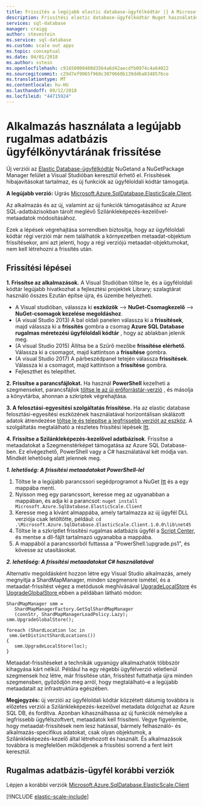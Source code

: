 ```yaml
---
title: Frissítés a legújabb elastic database-ügyfélkódtár |} A Microsoft Docs
description: Frissítési elastic database-ügyfélkódtár Nuget használatával.
services: sql-database
manager: craigg
author: stevestein
ms.service: sql-database
ms.custom: scale out apps
ms.topic: conceptual
ms.date: 04/01/2018
ms.author: sstein
ms.openlocfilehash: c91650000400d3564a6d42aecdfb0974c4a64022
ms.sourcegitcommit: c29d7ef9065f960c3079660b139dd6a8348576ce
ms.translationtype: MT
ms.contentlocale: hu-HU
ms.lasthandoff: 09/12/2018
ms.locfileid: "44715924"
---
```

# <a name="upgrade-an-app-to-use-the-latest-elastic-database-client-library"></a>Alkalmazás használata a legújabb rugalmas adatbázis ügyfélkönyvtárának frissítése
Új verziói az [Elastic Database-ügyfélkódtár](sql-database-elastic-database-client-library.md) NuGetand a NuGetPackage Manager felület a Visual Studióban keresztül érhető el. Frissítések hibajavításokat tartalmaz, és új funkciók az ügyféloldali kódtár támogatja.

**A legújabb verzió:** Ugrás [Microsoft.Azure.SqlDatabase.ElasticScale.Client](https://www.nuget.org/packages/Microsoft.Azure.SqlDatabase.ElasticScale.Client/).

Az alkalmazás és az új, valamint az új funkciók támogatásához az Azure SQL-adatbázisokban tárolt meglévő Szilánkleképezés-kezelővel-metaadatok módosításához.

Ezek a lépések végrehajtása sorrendben biztosítja, hogy az ügyféloldali kódtár régi verziói már nem találhatók a környezetben metaadat-objektum frissítésekor, ami azt jelenti, hogy a régi verziójú metaadat-objektumokat, nem kell létrehozni a frissítés után.   

## <a name="upgrade-steps"></a>Frissítési lépései
**1. Frissítse az alkalmazások.** A Visual Studióban töltse le, és a ügyféloldali kódtár legújabb hivatkozhat a fejlesztési projektek Library; szalagtárat használó összes Ezután építse újra, és üzembe helyezheti. 

* A Visual studióban, válassza ki **eszközök** --> **NuGet-Csomagkezelő** -->  **NuGet-csomagok kezelése megoldáshoz**. 
* (A visual Studio 2013) A bal oldali panelen válassza ki a **frissítések**, majd válassza ki a **frissítés** gombra a csomag **Azure SQL Database rugalmas méretezési ügyféloldali kódtár** , hogy az ablakban jelenik meg.
* (A visual Studio 2015) Állítsa be a Szűrő mezőbe **frissítése elérhető**. Válassza ki a csomagot, majd kattintson a **frissítése** gombra.
* (A visual Studio 2017) A párbeszédpanel tetején válassza **frissítések**. Válassza ki a csomagot, majd kattintson a **frissítése** gombra.
* Fejleszthet és telepíthet. 

**2. Frissítse a parancsfájlokat.** Ha használ **PowerShell** kezelheti a szegmenseket, parancsfájlok [töltse le az új erőforrástár-verzió](https://www.nuget.org/packages/Microsoft.Azure.SqlDatabase.ElasticScale.Client/) , és másolja a könyvtárba, ahonnan a szkriptek végrehajtása. 

**3. A felosztási-egyesítési szolgáltatás frissítése.** Ha az elastic database felosztási-egyesítési eszközének használatával horizontálisan skálázott adatok átrendezése [töltse le és telepítse a legfrissebb verziót az eszköz](https://www.nuget.org/packages/Microsoft.Azure.SqlDatabase.ElasticScale.Service.SplitMerge/). A szolgáltatás megtalálható a részletes frissítési lépések [Itt](sql-database-elastic-scale-overview-split-and-merge.md). 

**4. Frissítse a Szilánkleképezés-kezelővel adatbázisok**. Frissítse a metaadatokat a Szegmenstérképet támogatása az Azure SQL Database-ben.  Ez elvégezhető, PowerShell vagy a C# használatával két módja van. Mindkét lehetőség alatt jelennek meg.

***1. lehetőség: A frissítési metaadatokat PowerShell-lel***

1. Töltse le a legújabb parancssori segédprogramot a NuGet [Itt](http://nuget.org/nuget.exe) és a egy mappába menti. 
2. Nyisson meg egy parancssort, keresse meg az ugyanabban a mappában, és adja ki a parancsot: `nuget install Microsoft.Azure.SqlDatabase.ElasticScale.Client`
3. Keresse meg a kívánt almappába, amely tartalmazza az új ügyfél DLL verziója csak letöltötte, például: `cd .\Microsoft.Azure.SqlDatabase.ElasticScale.Client.1.0.0\lib\net45`
4. Töltse le a szkriptlet frissítési rugalmas adatbázis ügyfél a [Script Center](https://gallery.technet.microsoft.com/scriptcenter/Azure-SQL-Database-Elastic-6442e6a9), és mentse a dll-fájlt tartalmazó ugyanabba a mappába.
5. A mappából a parancssorból futtassa a "PowerShell.\upgrade.ps1", és kövesse az utasításokat.

***2. lehetőség: A frissítési metaadatokat C# használatával***

Alternatív megoldásként hozzon létre egy Visual Studio alkalmazás, amely megnyitja a ShardMapManager, minden szegmensre ismétel, és a metaadat-frissítést végez a metódusok meghívásával [UpgradeLocalStore](https://msdn.microsoft.com/library/azure/microsoft.azure.sqldatabase.elasticscale.shardmanagement.shardmapmanager.upgradelocalstore.aspx) és [UpgradeGlobalStore ](https://msdn.microsoft.com/library/azure/microsoft.azure.sqldatabase.elasticscale.shardmanagement.shardmapmanager.upgradeglobalstore.aspx) ebben a példában látható módon: 

    ShardMapManager smm =
       ShardMapManagerFactory.GetSqlShardMapManager
       (connStr, ShardMapManagerLoadPolicy.Lazy); 
    smm.UpgradeGlobalStore(); 

    foreach (ShardLocation loc in
     smm.GetDistinctShardLocations()) 
    {   
       smm.UpgradeLocalStore(loc); 
    } 

Metaadat-frissítéseket a technikák ugyanúgy alkalmazhatók többször kihagyása kárt nélkül. Például ha egy régebbi ügyfélverzió véletlenül szegmensek hoz létre, már frissítése után, frissítést futtathatja újra minden szegmensben, győződjön meg arról, hogy megtalálható-e a legújabb metaadatait az infrastruktúra egészében. 

**Megjegyzés:** új verziói az ügyféloldali kódtár közzétett dátumig továbbra is előzetes verziói a Szilánkleképezés-kezelővel metadata dolgozhat az Azure SQL DB, és fordítva.   Azonban kihasználhassa az új funkciók némelyike a legfrissebb ügyfélszoftvert, metaadatok kell frissíteni.   Vegye figyelembe, hogy metaadat-frissítések nem lesz hatással, bármely felhasználó- és alkalmazás-specifikus adatokat, csak olyan objektumok, a Szilánkleképezés-kezelő által létrehozott és használt.  És alkalmazások továbbra is megfelelően működjenek a frissítési sorrend a fent leírt keresztül. 

## <a name="elastic-database-client-version-history"></a>Rugalmas adatbázis-ügyfél korábbi verziók
Lépjen a korábbi verziók [Microsoft.Azure.SqlDatabase.ElasticScale.Client](https://www.nuget.org/packages/Microsoft.Azure.SqlDatabase.ElasticScale.Client/)

[!INCLUDE [elastic-scale-include](../../includes/elastic-scale-include.md)]

<!--Image references-->
[1]:./media/sql-database-elastic-scale-upgrade-client-library/nuget-upgrade.png

